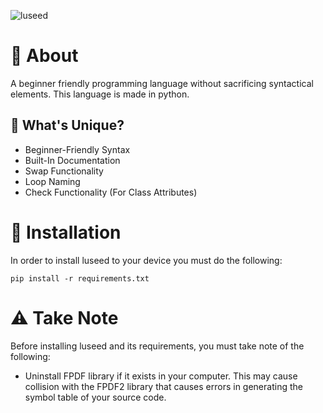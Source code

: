![luseed](https://github.com/magniefique/luseed/assets/132038523/f1a00acd-934e-41fd-8bc6-69cf789992fe)
# 🌱 About
A beginner friendly programming language without sacrificing syntactical elements. This language is made in python.

## 🤔 What's Unique?
- Beginner-Friendly Syntax
- Built-In Documentation
- Swap Functionality
- Loop Naming
- Check Functionality (For Class Attributes)

# 💾 Installation
In order to install luseed to your device you must do the following: <br />
```
pip install -r requirements.txt
```

# ⚠️ Take Note
Before installing luseed and its requirements, you must take note of the following:
- Uninstall FPDF library if it exists in your computer. This may cause collision with the FPDF2 library that causes errors in generating the symbol table of your source code.